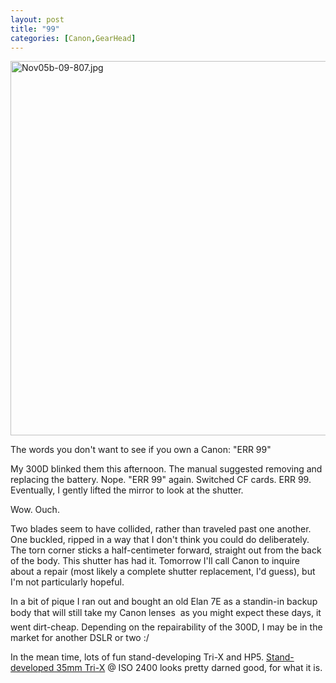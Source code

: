 ```yaml
---
layout: post
title: "99"
categories: [Canon,GearHead]
---
```

<img alt="Nov05b-09-807.jpg" src="http://www.botzilla.com/blog/pix2005/Nov05b-09-807.jpg" width="807" height="599" border="0" title="Mt Hamilton, California (C)2005 KB. Yeah, this is a film image" />

The words you don't want to see if you own a Canon: "ERR 99"

My 300D blinked them this afternoon. The manual suggested removing and replacing the battery. Nope. "ERR 99" again. Switched CF cards. ERR 99. Eventually, I  gently lifted the mirror to look at the shutter.

Wow. Ouch.

<!--more-->
Two blades seem to have collided, rather than traveled past one another. One buckled, ripped in a way that I don't think you could do deliberately. The torn corner sticks a half-centimeter forward, straight out from the back of the body. This shutter has had it. Tomorrow I'll call Canon to inquire about a repair (most likely a complete shutter replacement, I'd guess), but I'm not particularly hopeful. 

In a bit of pique I ran out and bought an old Elan 7E as a standin-in backup body that will still take my Canon lenses &#151; as you might expect these days, it went dirt-cheap. Depending on the repairability of the 300D, I may be in the market for another DSLR or two :/

In the mean time, lots of fun stand-developing Tri-X and HP5. <a href="http://www.flickr.com/photos/bjorke/61201036/">Stand-developed 35mm Tri-X</a> @ ISO 2400 looks pretty darned good, for what it is.
